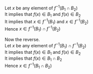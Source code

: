 Let $x$ be any element of $f^{-1}\left( B_{1}\cap B_{2}\right)$  
It implies that $f(x) \in B_{1}$ and $f(x) \in B_{2}$  
It implies that $x \in f^{-1}\left( B_{1}\right)$ and $x \in f^{-1}\left( B_{2}\right)$  
Hence $x \in f^{-1}\left( B_{1}\right) \cap f^{-1}\left( B_{2}\right)$

Now the reverse.  
Let $x$ be any element of $f^{-1}\left( B_{1}\right) \cap f^{-1}\left( B_{2}\right)$  
It implies that $f(x) \in B_{1}$ and $f(x) \in B_{2}$  
It implies that $f(x) \in B_{1}\cap B_{2}$  
Hence $x \in f^{-1}\left( B_{1}\cap B_{2}\right)$